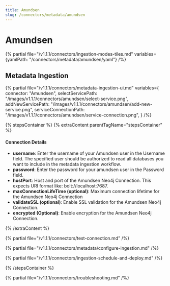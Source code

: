 ```yaml
---
title: Amundsen
slug: /connectors/metadata/amundsen
---
```


# Amundsen

{% partial file="/v1.1.1/connectors/ingestion-modes-tiles.md" variables={yamlPath: "/connectors/metadata/amundsen/yaml"} /%}

## Metadata Ingestion

{% partial 
  file="/v1.1.1/connectors/metadata-ingestion-ui.md" 
  variables={
    connector: "Amundsen", 
    selectServicePath: "/images/v1.1.1/connectors/amundsen/select-service.png",
    addNewServicePath: "/images/v1.1.1/connectors/amundsen/add-new-service.png",
    serviceConnectionPath: "/images/v1.1.1/connectors/amundsen/service-connection.png",
} 
/%}

{% stepsContainer %}
{% extraContent parentTagName="stepsContainer" %}

#### Connection Details

- **username**: Enter the username of your Amundsen user in the Username field. The specified user should be authorized to read all databases you want to include in the metadata ingestion workflow.
- **password**: Enter the password for your amundsen user in the Password field.
- **hostPort**: Host and port of the Amundsen Neo4j Connection. This expects URI format like: bolt://localhost:7687.
- **maxConnectionLifeTime (optional)**: Maximum connection lifetime for the Amundsen Neo4j Connection 
- **validateSSL (optional)**: Enable SSL validation for the Amundsen Neo4j Connection. 
- **encrypted (Optional)**: Enable encryption for the Amundsen Neo4j Connection. 

{% /extraContent %}

{% partial file="/v1.1.1/connectors/test-connection.md" /%}

{% partial file="/v1.1.1/connectors/metadata/configure-ingestion.md" /%}

{% partial file="/v1.1.1/connectors/ingestion-schedule-and-deploy.md" /%}

{% /stepsContainer %}

{% partial file="/v1.1.1/connectors/troubleshooting.md" /%}
